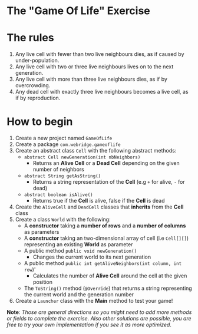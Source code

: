 The "Game Of Life" Exercise
====

The rules
===

 1. Any live cell with fewer than two live neighbours dies, as if caused by under-population.
 2. Any live cell with two or three live neighbours lives on to the next generation.
 3. Any live cell with more than three live neighbours dies, as if by overcrowding.
 4. Any dead cell with exactly three live neighbours becomes a live cell, as if by reproduction.

How to begin
===

1. Create a new project named `GameOfLife`
2. Create a package `com.webridge.gameoflife`
3. Create an abstract class `Cell` with the following abstract methods:
    * `abstract Cell newGeneration(int nbNeighbors)`
        * Returns an **Alive Cell** or a **Dead Cell** depending on the given number of neighbors
    * `abstract String getAsString()`
        * Returns a string representation of the **Cell** (e.g `+` for alive, `-` for dead)
    * `abstract boolean isAlive()`
        * Returns true if the **Cell** is alive, false if the **Cell** is dead
4. Create the `AliveCell` and `DeadCell` classes that **inherits** from the **Cell** class
5. Create a class `World` with the following:
    * A **constructor** taking a **number of rows** and a **number of columns** as parameters
    * A **constructor** taking an two-dimensional array of cell (i.e `Cell[][]`)
    representing an existing **World** as parameter
    * A public method `public void newGeneration()`
        * Changes the current world to its next generation
    * A public method `public int getAliveNeighbors(int column, int row`)'
        * Calculates the number of **Alive Cell** around the cell at the given position
    * The `ToString()` method (`@Override`) that returns a string representing
    the current world and the generation number
6. Create a `Launcher` class with the **Main** method to test your game! 

**Note**: *Those are general directions so you might need to add more methods or fields to complete the exercise.
Also other solutions are possible, you are free to try your own implementation if you see it as more optimized*.